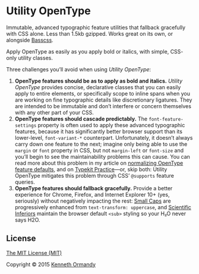 # Utility OpenType

Immutable, advanced typographic feature utilities that fallback gracefully with CSS alone. Less than 1.5kb gzipped. Works great on its own, or alongside [Basscss](http://basscss.com).

Apply OpenType as easily as you apply bold or italics, with simple, <abbr class="caps">CSS</abbr>-only utility classes.

Three challenges you’ll avoid when using <em>Utility OpenType</em>:

1. <strong>OpenType features should be as to apply as bold and italics.</strong> <em>Utility OpenType</em> provides concise, declarative classes that you can easily apply to entire elements, or specifically scope to inline spans when you are working on fine typographic details like discretionary ligatures. They are intended to be immutable and don’t interfere or concern themselves with any other part of your <abbr class="caps">CSS</abbr>.
2. <strong>OpenType features should cascade predictably.</strong> The `font-feature-settings` property is often used to apply these advanced typographic features, because it has significantly better browser support than its lower-level, `font-variant-*` counterpart. Unfortunately, it doesn’t always carry down one feature to the next; imagine only being able to use the `margin` or `font` property in <abbr class="caps">CSS</abbr>, but not `margin-left` or `font-size` and you’ll begin to see the maintainability problems this can cause. You can read more about this problem in my article on <a href="http://kennethormandy.com/journal/normalize-opentype-css">normalizing OpenType feature defaults</a>, and on <a href="#">Typekit Practice</a>—or, skip both: Utility OpenType mitigates this problem through <abbr class="caps">CSS’</abbr> <code>@supports</code> feature queries.
3. <strong>OpenType features should fallback gracefully.</strong> Provide a better experience for Chrome, Firefox, and Internet Explorer 10+ (yes, seriously) without negatively impacting the rest: <a href="#c2sc">Small Caps</a> are progressively enhanced from `text-transform: uppercase`, and <a href="#sinf">Scientific Inferiors</a> maintain the browser default `<sub>` styling so your H₂O <!-- This is for the README version --> never says H2O.

## License

[The MIT License (MIT)](LICENSE.md)

Copyright © 2015 [Kenneth Ormandy](http://kennethormandy.com)
